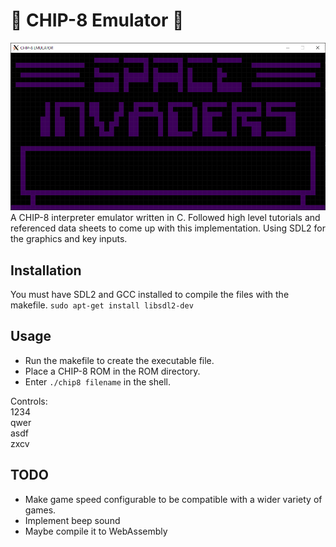 # :space_invader: CHIP-8 Emulator :space_invader:
![Space Invaders Title Screen](https://github.com/relliko/CHIP-8-Emulator/blob/master/preview.png)
A CHIP-8 interpreter emulator written in C.
Followed high level tutorials and referenced data sheets to come up with this implementation.
Using SDL2 for the graphics and key inputs.

## Installation
You must have SDL2 and GCC installed to compile the files with the makefile.
```sudo apt-get install libsdl2-dev```

## Usage
- Run the makefile to create the executable file.
- Place a CHIP-8 ROM in the ROM directory.
- Enter ```./chip8 filename``` in the shell.

Controls:  
1234  
qwer  
asdf  
zxcv  


## TODO
- Make game speed configurable to be compatible with a wider variety of games.
- Implement beep sound
- Maybe compile it to WebAssembly
